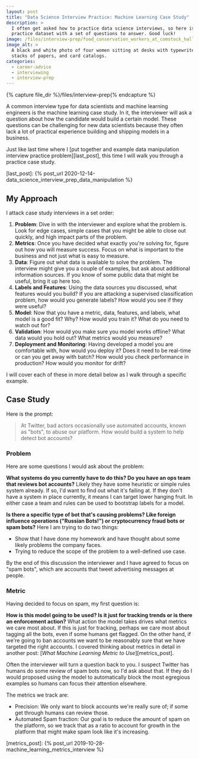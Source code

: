 ```yaml
---
layout: post
title: "Data Science Interview Practice: Machine Learning Case Study"
description: >
  I often get asked how to practice data science interviews, so here is a
  practice dataset with a set of questions to answer. Good luck!
image: /files/interview-prep/food_conservation_workers_at_comstock_hall_cornell_1917.jpg
image_alt: >
  A black and white photo of four women sitting at desks with typewriters,
  stacks of papers, and card catalogs.
categories:
  - career-advice
  - interviewing
  - interview-prep
---
```


<!-- Simple script to call from the "Show/Hide" buttons-->
<script type="text/javascript">
function showhide(element) {
  if (element.style.display !== "none") {
    element.style.display = "none";
  } else {
    element.style.display = "block";
  }
}
</script>

{% capture file_dir %}/files/interview-prep{% endcapture %}

A common interview type for data scientists and machine learning engineers is
the machine learning case study. In it, the interviewer will ask a question
about how the candidate would build a certain model. These questions can be
challenging for new data scientists because they often lack a lot of practical
experience building and shipping models in a business.

Just like last time where I [put together and example data manipulation
interview practice problem][last_post], this time I will walk you through a
practice case study.

[last_post]: {% post_url 2020-12-14-data_science_interview_prep_data_manipulation %}

## My Approach

I attack case study interviews in a set order:

1. **Problem**: Dive in with the interviewer and explore what the problem is.
   Look for edge cases, simple cases that you might be able to close out
   quickly, and high impact parts of the problem.
2. **Metrics**: Once you have decided what exactly you're solving for, figure
   out how you will measure success. Focus on what is important to the
   business and not just what is easy to measure.
3. **Data**: Figure out what data is available to solve the problem. The
   interview might give you a couple of examples, but ask about additional
   information sources. If you know of some public data that might be useful,
   bring it up here too.
4. **Labels and Features**: Using the data sources you discussed, what
   features would you build? If you are attacking a supervised classification
   problem, how would you generate labels? How would you see if they were useful?
5. **Model**: Now that you have a metric, data, features, and labels, what
   model is a good fit? Why? How would you train it? What do you need to watch
   out for?
6. **Validation**: How would you make sure you model works offline? What data
   would you hold out? What metrics would you measure?
7. **Deployment and Monitoring**: Having developed a model you are comfortable
   with, how would you deploy it? Does it need to be real-time or can you get
   away with batch? How would you check performance in production? How would
   you monitor for drift?

I will cover each of these in more detail below as I walk through a specific
example.

## Case Study

Here is the prompt:

> At Twitter, bad actors occasionally use automated accounts, known as "bots",
> to abuse our platform. How would build a system to help detect bot accounts?

### Problem

Here are some questions I would ask about the problem:

**What systems do you currently have to do this? Do you have an ops team that
reviews bot accounts?** Likely they have some heuristic or simple rules system
already. If so, I'd want to find out what it's failing at. If they don't have
a system in place currently, it means I can target lower hanging fruit. In
either case a team and rules can be used to bootstrap labels for a model.

**Is there a specific type of bot that's causing problems? Like foreign
influence operations ("Russian Bots!") or cryptocurrency fraud bots or spam
bots?** Here I am trying to do two things: 

- Show that I have done my homework and have thought about some likely
problems the company faces.
- Trying to reduce the scope of the problem to a well-defined use case.

By the end of this discussion the interviewer and I have agreed to focus on
"spam bots", which are accounts that tweet advertising messages at people.

### Metric

Having decided to focus on spam, my first question is:

**How is this model going to be used? Is it just for tracking trends or is
there an enforcement action?** What action the model takes drives what metrics
we care most about. If this is just for tracking, perhaps we care most about
tagging all the bots, even if some humans get flagged. On the other hand, if
we're going to ban accounts we want to be reasonably sure that we have
targeted the right accounts. I covered thinking about metrics in detail in
another post: [_What Machine Learning Metric to Use_][metrics_post].

Often the interviewer will turn a question back to you. I suspect Twitter has
humans do some review of spam bots now, so I'd ask about that. If they do I
would proposed using the model to automatically block the most egregious
examples so humans can focus their attention elsewhere.

The metrics we track are:

- Precision: We only want to block accounts we're really sure of; if some get
through humans can review those.
- Automated Spam fraction: Our goal is to reduce the amount of spam on the
platform, so we track that as a ratio to account for growth in the platform
that might make spam look like it's increasing. 

[metrics_post]: {% post_url 2019-10-28-machine_learning_metrics_interview %}
